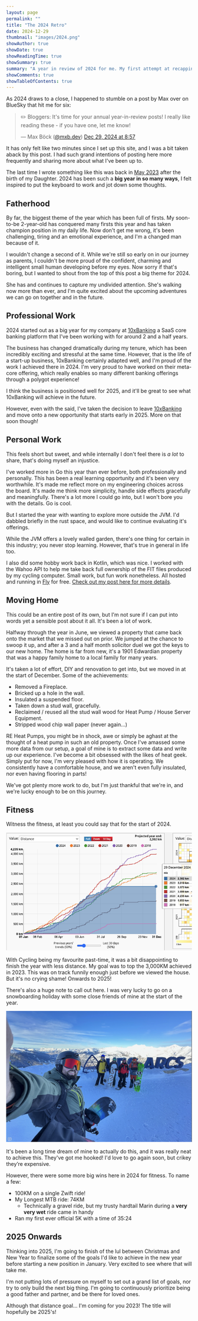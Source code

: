```yaml
---
layout: page
permalink: ""
title: "The 2024 Retro"
date: 2024-12-29
thumbnail: "images/2024.png"
showAuthor: true
showDate: true
showReadingTime: true
showSummary: true
summary: "A year in review of 2024 for me. My first attempt at recapping big moments of the year, and thinking about the year ahead."
showComments: true
showTableOfContents: true
---
```


As 2024 draws to a close, I happened to stumble on a post by Max over on BlueSky that hit me for six:

<blockquote class="bluesky-embed" data-bluesky-uri="at://did:plc:d5umsb2ibiw7hzqkiwcs4sb7/app.bsky.feed.post/3legnlz4cis2z"
data-bluesky-cid="bafyreidpjm2gqmnh37eqrge5d2y7lbiu5gv6353mh4tti7crhpustg5rey"><p lang="en">✏️ Bloggers: It&#x27;s time for 
your annual year-in-review posts! I really like reading these - if you have one, let me know!</p>&mdash; Max Böck (<a href="https://bsky.app/profile/did:plc:d5umsb2ibiw7hzqkiwcs4sb7?ref_src=embed">@mxb.dev</a>) <a href="https://bsky.app/profile/did:plc:d5umsb2ibiw7hzqkiwcs4sb7/post/3legnlz4cis2z?ref_src=embed">Dec 29, 2024 at 8:57</a></blockquote><script async src="https://embed.bsky.app/static/embed.js" charset="utf-8"></script>

It has only felt like two minutes since I set up this site, and I was a bit taken aback by this post. I had such grand 
intentions of posting here more frequently and sharing more about what I've been up to. 

The last time I wrote something like this was back in [May 2023](https://jamesmillner.dev/blog/2023/05/11/blowing-off-the-cobwebs-spider_web/) 
after the birth of my Daughter. 2024 has been such a <b>big year in so many ways</b>, I felt inspired to put the keyboard to work and jot down some thoughts.

## Fatherhood

By far, the biggest theme of the year which has been full of firsts. My soon-to-be 2-year-old has conquered many firsts this year and has taken champion 
position in my daily life. Now don't get me wrong, it's been challenging, tiring and an emotional experience, and I'm a changed man because of it.

I wouldn't change a second of it. While we're still so early on in our journey as parents, I couldn't be more proud of the confident, 
charming and intelligent small human developing before my eyes. Now sorry if that's boring, but I wanted to shout from the 
top of this post a big theme for 2024. 

She has and continues to capture my undivided attention. She's walking now more than ever, and I'm quite excited about the upcoming adventures we can go on together 
and in the future.

## Professional Work

2024 started out as a big year for my company at [10xBanking](https://www.10xbanking.com/) a SaaS core banking platform that I've 
been working with for around 2 and a half years. 

The business has changed dramatically during my tenure, which has been incredibly exciting and stressful at the same time. However, that is the life of a 
start-up business, 10xBanking certainly adapted well, and I'm proud of the work I achieved there in 2024. I'm very proud to have worked on their meta-core offering,
which really enables so many different banking offerings through a polygot experience!

I think the business is positioned well for 2025, and it'll be great to see what 10xBanking will achieve in the future.

However, even with the said, I’ve taken the decision to leave [10xBanking](https://www.10xbanking.com/) and move onto a new opportunity that starts early in 2025. More on that soon though!

## Personal Work

This feels short but sweet, and while internally I don't feel there is _a lot_ to share, that's doing myself an injustice. 

I've worked more in Go this year than ever before, both professionally and personally. This has been a real learning opportunity and
it's been very worthwhile. It's made me reflect more on my engineering choices across the board. It's made me think more simplicity, handle side effects 
gracefully and meaningfully. There's a lot more I could go into, but I won't bore you with the details. Go is cool. 

But I started the year with wanting to explore more outside the JVM. I'd dabbled briefly in the rust space, and would like to continue evaluating it's offerings.

While the JVM offers a lovely walled garden, there's one thing for certain in this industry; you never stop learning.
However, that's true in general in life too.

I also did some hobby work back in Kotlin, which was nice. I worked with the Wahoo API to help me take back full ownership of the FIT files produced
by my cycling computer. Small work, but fun work nonetheless. All hosted and running in [Fly](https://fly.io) for free. [Check out my post here for more details](https://jamesmillner.dev/blog/2024/08/27/go-ing-wild-with-wahoo/).

## Moving Home

This could be an entire post of its own, but I'm not sure if I can put into words yet a sensible post about it all. It's been a lot of work.

Halfway through the year in June, we viewed a property that came back onto the market that we missed out on prior. We jumped at the chance to swoop it up, and 
after a 3 and a half month solicitor duel we got the keys to our new home. The home is far from new, it's a 1901 Edwardian property that was a happy family home
to a local family for many years. 

It's taken a lot of effort, DIY and renovation to get into, but we moved in at the start of December. Some of the achievements:

* Removed a Fireplace.
* Bricked up a hole in the wall.
* Insulated a suspended floor.
* Taken down a stud wall, gracefully.
* Reclaimed / reused all the stud wall wood for Heat Pump / House Server Equipment.
* Stripped wood chip wall paper (never again...)

RE Heat Pumps, you might be in shock, awe or simply be aghast at the thought of a heat pump in such an old property. Once I've amassed 
some more data from our setup, a goal of mine is to extract some data and write up our experience. I've become a bit 
obsessed with the likes of heat geek. Simply put for now, I'm very pleased with how it is operating. We consistently
have a comfortable house, and we aren't even fully insulated, nor even having flooring in parts!

We've got plenty more work to do, but I'm just thankful that we're in, and we're lucky enough to be on this journey.

## Fitness

Witness the fitness, at least you could say that for the start of 2024. 

![veloviewer flatline evidence](images/veloviewer-flatline.png)

With Cycling being my favourite past-time, it was a bit disappointing to finish the year with less distance. My goal was to top the 3,000KM achieved 
in 2023. This was on track funnily enough just before we viewed the house. But it's no crying shame! Onwards to 2025!

There's also a huge note to call out here. I was very lucky to go on a snowboarding holiday with some close friends of mine at the start of the year. 

!["Les Nuggets"](images/les-nuggets.png)

It's been a long time dream of mine to actually do this, and it was really neat to achieve this. They've got me hooked! I'd love to go again soon, but crikey they’re expensive.

However, there were some more big wins here in 2024 for fitness. To name a few:

* 100KM on a single Zwift ride!
* My Longest MTB ride: 74KM
  * Technically a gravel ride, but my trusty hardtail Marin during a <b>very very wet</b> ride came in handy
* Ran my first ever official 5K with a time of 35:24

## 2025 Onwards

Thinking into 2025, I'm going to finish of the lul between Christmas and New Year to finalize some of the goals I'd like to achieve in the new year before 
starting a new position in January. Very excited to see where that will take me.

I'm not putting lots of pressure on myself to set out a grand list of goals, nor try to only build the next big thing. I'm going to continuously prioritize being
a good father and partner, and be there for loved ones.

Although that distance goal... I'm coming for you 2023! The title will hopefully be 2025's!